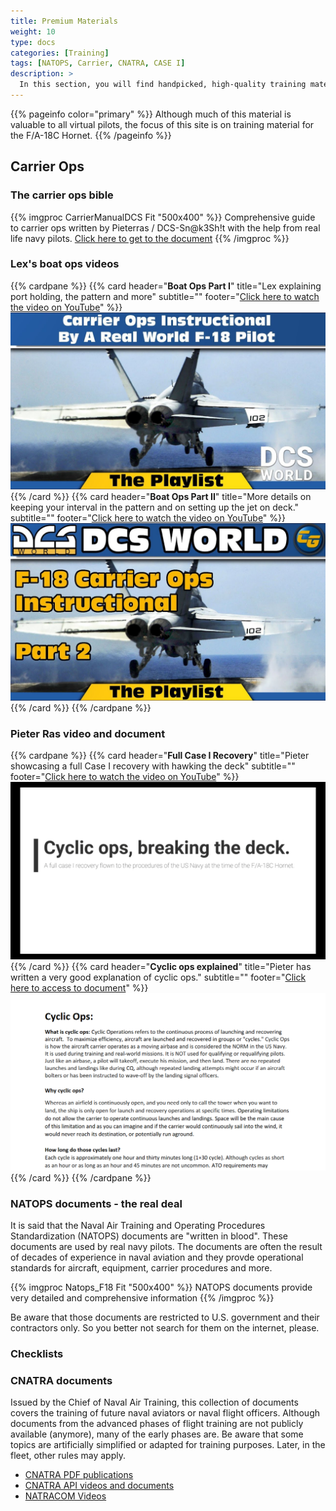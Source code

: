 ```yaml
---
title: Premium Materials
weight: 10
type: docs
categories: [Training]
tags: [NATOPS, Carrier, CNATRA, CASE I]
description: >
  In this section, you will find handpicked, high-quality training materials.
---
```

{{% pageinfo color="primary" %}}
Although much of this material is valuable to all virtual pilots, the focus of this site is on training material for the F/A-18C Hornet.
{{% /pageinfo %}}

## Carrier Ops

### The carrier ops bible
{{% imgproc CarrierManualDCS Fit "500x400" %}}
Comprehensive guide to carrier ops written by Pieterras / DCS-Sn@k3Sh!t with the help from real life navy pilots. 
[Click here to get to the document](https://drive.google.com/file/d/13iSdavDzoHkTkoaD3ulQPprLWfjKCww-/view)
{{% /imgproc %}}

### Lex's boat ops videos
{{% cardpane %}}
{{% card header="**Boat Ops Part I**" title="Lex explaining port holding, the pattern and more" subtitle="" footer="[Click here to watch the video on YouTube](https://www.youtube.com/watch?v=bLOZJ0tpzRs)" %}}
![Boat Ops Part I](BoatOpsPart1.png "Boat Ops Part I")
{{% /card %}}
{{% card header="**Boat Ops Part II**" title="More details on keeping your interval in the pattern and on setting up the jet on deck." subtitle="" footer="[Click here to watch the video on YouTube](https://www.youtube.com/watch?v=f5GIW7ZVma0)" %}}
![Boat Ops Part II](BoatOpsPart2.png "Boat Ops Part I")
{{% /card %}}
{{% /cardpane %}}

### Pieter Ras video and document
{{% cardpane %}}
{{% card header="**Full Case I Recovery**" title="Pieter showcasing a full Case I recovery with hawking the deck" subtitle="" footer="[Click here to watch the video on YouTube](https://www.youtube.com/watch?v=bLOZJ0tpzRs)" %}}
![Full Case I](FullCase_I.png "Full Case I Recovery")
{{% /card %}}
{{% card header="**Cyclic ops explained**" title="Pieter has written a very good explanation of cyclic ops." subtitle="" footer="[Click here to access to document](https://drive.google.com/file/d/1gCUyoDQ-DGGBCFEOvgpER9L1w7hc0TT5/view)" %}}
![Cyclic Ops Document](CyclicOpsDoc.png "Cyclic Ops Document")
{{% /card %}}
{{% /cardpane %}}

### NATOPS documents - the real deal
It is said that the Naval Air Training and Operating Procedures Standardization (NATOPS) documents are "written in blood". These documents are used by real navy pilots. The documents are often the result of decades of experience in naval aviation and they provde operational standards for aircraft, equipment, carrier procedures and more.


{{% imgproc Natops_F18 Fit "500x400" %}}
NATOPS documents provide very detailed and comprehensive information
{{% /imgproc %}}


Be aware that those documents are restricted to U.S. government and their contractors only. So you better not search for them on the internet, please.


### Checklists


### CNATRA documents
Issued by the Chief of Naval Air Training, this collection of documents covers the training of future naval aviators or naval flight officers. Although documents from the advanced phases of flight training are not publicly available (anymore), many of the early phases are. Be aware that some topics are artificially simplified or adapted for training purposes. Later, in the fleet, other rules may apply.
 - [CNATRA PDF publications](https://www.cnatra.navy.mil/pubs-pat-pubs.asp)
 - [CNATRA API videos and documents](https://www.cnatra.navy.mil/api.asp)
 - [NATRACOM Videos](https://www.cnatra.navy.mil/natracom-videos.asp)